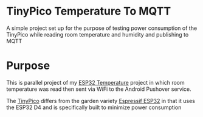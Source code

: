 # TinyPico Temperature To MQTT

A simple project set up for the purpose of testing power consumption of the TinyPico while reading room temperature and humidity and publishing to MQTT

# Purpose

This is parallel project of my [ESP32 Temperature](https://github.com/RedDirtBits/ESP32-Temp-To-Pushover.git) project in which room temperature was read then sent via WiFi to the Android Pushover service.

The [TinyPico](https://www.tinypico.com/) differs from the garden variety [Espressif ESP32](https://www.espressif.com/en/products/modules/esp32) in that it uses the ESP32 D4 and is specifically built to minimize power consumption
